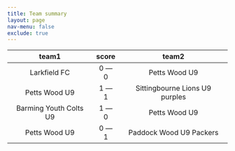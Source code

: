 ```yaml
---
title: Team summary
layout: page
nav-menu: false
exclude: true
---
```




|         team1          |    score    |             team2              |
|:----------------------:|:-----------:|:------------------------------:|
|      Larkfield FC      | 0 &mdash; 0 |         Petts Wood U9          |
|     Petts Wood U9      | 1 &mdash; 1 | Sittingbourne Lions U9 purples |
| Barming Youth Colts U9 | 1 &mdash; 0 |         Petts Wood U9          |
|     Petts Wood U9      | 0 &mdash; 1 |    Paddock Wood U9 Packers     |

